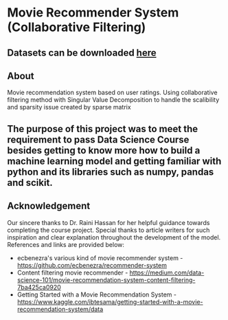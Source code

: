 # Movie Recommender System (Collaborative Filtering)
**Datasets** can be downloaded [here](https://www.kaggle.com/ibtesama/getting-started-with-a-movie-recommendation-system/data)
---
## About
Movie recommendation system based on user ratings. Using collaborative filtering method with Singular Value Decomposition to handle the scalibility and sparsity issue created by sparse matrix 

The purpose of this project was to meet the requirement to pass Data Science Course besides getting 
to know more how to build a machine learning model and getting familiar with python and its libraries such as numpy, pandas and scikit.
---
## Acknowledgement
Our sincere thanks to Dr. Raini Hassan for her helpful guidance towards completing the course project. Special thanks to article writers for such inspiration and clear explanation throughout the development of the model. References and links are provided below:
- ecbenezra's various kind of movie recommender system - <https://github.com/ecbenezra/recommender-system>
- Content filtering movie recommender - <https://medium.com/data-science-101/movie-recommendation-system-content-filtering-7ba425ca0920>
- Getting Started with a Movie Recommendation System - <https://www.kaggle.com/ibtesama/getting-started-with-a-movie-recommendation-system/data>

